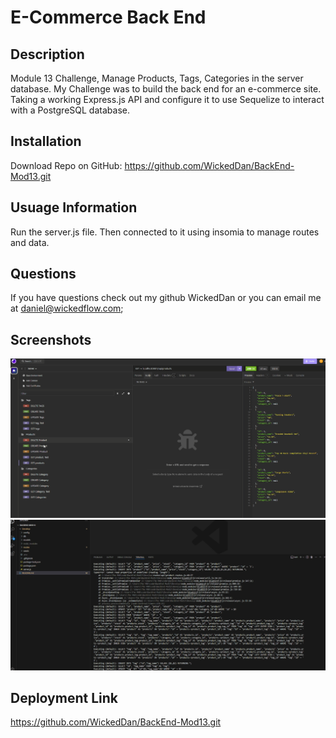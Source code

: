 
# E-Commerce Back End
## Description
Module 13 Challenge, Manage Products, Tags, Categories in the server database. My Challenge was to build the back end for an e-commerce site. Taking a working Express.js API and configure it to use Sequelize to interact with a PostgreSQL database.
## Installation
Download Repo on GitHub: https://github.com/WickedDan/BackEnd-Mod13.git
## Usuage Information
Run the server.js file. Then connected to it using insomia to manage routes and data.
## Questions 
If you have questions check out my github WickedDan or you can email me at daniel@wickedflow.com;
## Screenshots
![Screenshot1](assets/New1.PNG)
![Screenshot2](assets/Capture2.PNG)
## Deployment Link
https://github.com/WickedDan/BackEnd-Mod13.git
